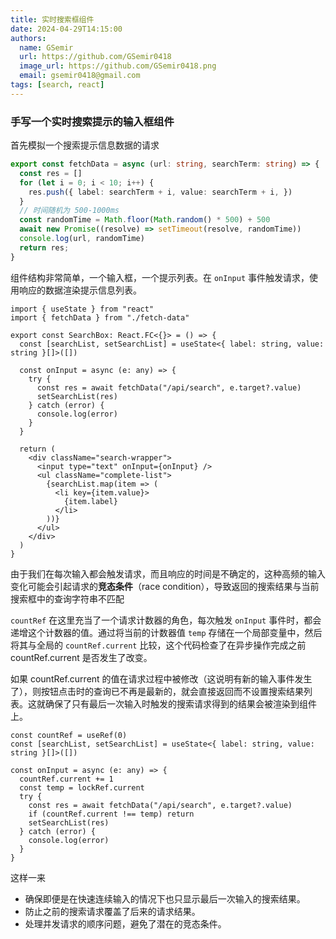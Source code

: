 ```yaml
---
title: 实时搜索框组件
date: 2024-04-29T14:15:00
authors:
  name: GSemir
  url: https://github.com/GSemir0418
  image_url: https://github.com/GSemir0418.png
  email: gsemir0418@gmail.com
tags: [search, react]
---
```


### 手写一个实时搜索提示的输入框组件

首先模拟一个搜索提示信息数据的请求

```ts
export const fetchData = async (url: string, searchTerm: string) => {
  const res = []
  for (let i = 0; i < 10; i++) {
    res.push({ label: searchTerm + i, value: searchTerm + i, })
  }
  // 时间随机为 500-1000ms
  const randomTime = Math.floor(Math.random() * 500) + 500
  await new Promise((resolve) => setTimeout(resolve, randomTime))
  console.log(url, randomTime)
  return res;
}
```

组件结构非常简单，一个输入框，一个提示列表。在 `onInput` 事件触发请求，使用响应的数据渲染提示信息列表。

```tsx
import { useState } from "react"
import { fetchData } from "./fetch-data"

export const SearchBox: React.FC<{}> = () => {
  const [searchList, setSearchList] = useState<{ label: string, value: string }[]>([])

  const onInput = async (e: any) => {
    try {
      const res = await fetchData("/api/search", e.target?.value)
      setSearchList(res)
    } catch (error) {
      console.log(error)
    }
  }

  return (
    <div className="search-wrapper">
      <input type="text" onInput={onInput} />
      <ul className="complete-list">
        {searchList.map(item => (
          <li key={item.value}>
            {item.label}
          </li>
        ))}
      </ul>
    </div>
  )
}
```

由于我们在每次输入都会触发请求，而且响应的时间是不确定的，这种高频的输入变化可能会引起请求的**竞态条件**（race condition），导致返回的搜索结果与当前搜索框中的查询字符串不匹配

`countRef` 在这里充当了一个请求计数器的角色，每次触发 `onInput` 事件时，都会递增这个计数器的值。通过将当前的计数器值 `temp` 存储在一个局部变量中，然后将其与全局的 `countRef.current` 比较，这个代码检查了在异步操作完成之前 countRef.current 是否发生了改变。

如果 countRef.current 的值在请求过程中被修改（这说明有新的输入事件发生了），则按钮点击时的查询已不再是最新的，就会直接返回而不设置搜索结果列表。这就确保了只有最后一次输入时触发的搜索请求得到的结果会被渲染到组件上。

```tsx
const countRef = useRef(0)
const [searchList, setSearchList] = useState<{ label: string, value: string }[]>([])

const onInput = async (e: any) => {
  countRef.current += 1
  const temp = lockRef.current
  try {
    const res = await fetchData("/api/search", e.target?.value)
    if (countRef.current !== temp) return
    setSearchList(res)
  } catch (error) {
    console.log(error)
  }
}
```

这样一来

- 确保即便是在快速连续输入的情况下也只显示最后一次输入的搜索结果。
- 防止之前的搜索请求覆盖了后来的请求结果。
- 处理并发请求的顺序问题，避免了潜在的竞态条件。
